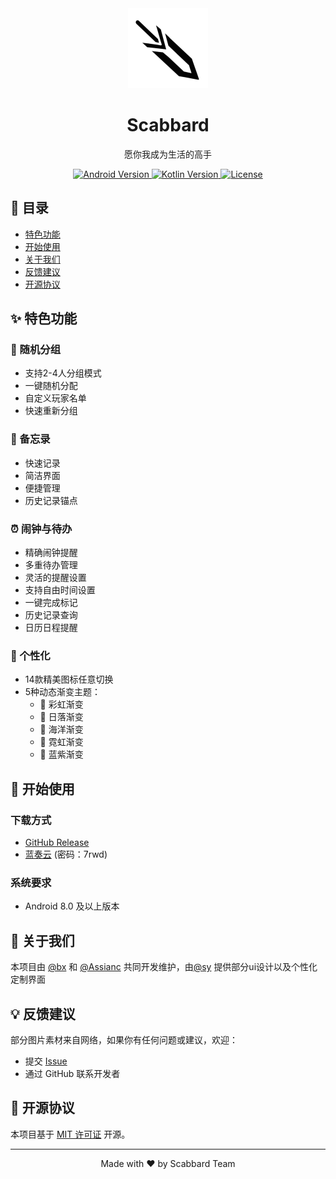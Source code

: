 <div align="center">
  <img src="app/src/main/res/mipmap-hdpi/jianqiao24.png" width="128" height="128"/>
  <h1>Scabbard</h1>
  <p>愿你我成为生活的高手</p>
</div>

<div align="center">
  <a href="https://developer.android.com/about/versions/lollipop">
    <img src="https://img.shields.io/badge/Android-5.0%2B-brightgreen.svg" alt="Android Version">
  </a>
  <a href="https://kotlinlang.org">
    <img src="https://img.shields.io/badge/Kotlin-1.9.0-blue.svg" alt="Kotlin Version">
  </a>
  <a href="LICENSE">
    <img src="https://img.shields.io/badge/License-MIT-yellow.svg" alt="License">
  </a>
</div>


## 📖 目录

- [特色功能](#-特色功能)
- [开始使用](#-开始使用)
- [关于我们](#-关于我们)
- [反馈建议](#-反馈建议)
- [开源协议](#-开源协议)

## ✨ 特色功能

### 🎲 随机分组
- 支持2-4人分组模式
- 一键随机分配
- 自定义玩家名单
- 快速重新分组

### 📝 备忘录
- 快速记录
- 简洁界面
- 便捷管理
- 历史记录锚点

### ⏰ 闹钟与待办
- 精确闹钟提醒
- 多重待办管理
- 灵活的提醒设置
- 支持自由时间设置
- 一键完成标记
- 历史记录查询
- 日历日程提醒

### 🎨 个性化
- 14款精美图标任意切换
- 5种动态渐变主题：
  - 🌈 彩虹渐变
  - 🌅 日落渐变
  - 🌊 海洋渐变
  - 💫 霓虹渐变
  - 💜 蓝紫渐变


## 🚀 开始使用

### 下载方式
- [GitHub Release](https://github.com/Assianc/Scabbard/releases/latest)
- [蓝奏云](https://assiance.lanzoub.com/b00y9rfbud) (密码：7rwd)

### 系统要求
- Android 8.0 及以上版本

## 👥 关于我们

本项目由 [@bx](https://github.com/cuxt) 和 [@Assianc](https://github.com/Assianc) 共同开发维护，由[@sy]() 提供部分ui设计以及个性化定制界面

## 💡 反馈建议

部分图片素材来自网络，如果你有任何问题或建议，欢迎：
- 提交 [Issue](https://github.com/Assianc/Scabbard/issues)
- 通过 GitHub 联系开发者

## 📄 开源协议

本项目基于 [MIT 许可证](LICENSE) 开源。

---

<p align="center">
  Made with ❤️ by Scabbard Team
</p>
